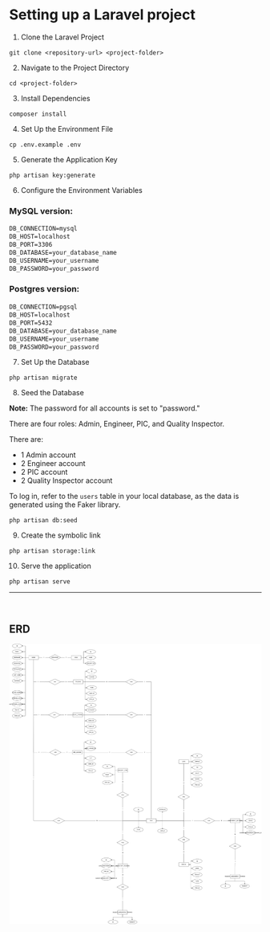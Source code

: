 # Setting up a Laravel project

1. Clone the Laravel Project

```
git clone <repository-url> <project-folder>
```

2. Navigate to the Project Directory

```
cd <project-folder>
```

3. Install Dependencies

```
composer install
```

4. Set Up the Environment File

```
cp .env.example .env
```

5. Generate the Application Key

```
php artisan key:generate
```

6. Configure the Environment Variables

### MySQL version:

```
DB_CONNECTION=mysql
DB_HOST=localhost
DB_PORT=3306
DB_DATABASE=your_database_name
DB_USERNAME=your_username
DB_PASSWORD=your_password
```

### Postgres version:

```
DB_CONNECTION=pgsql
DB_HOST=localhost
DB_PORT=5432
DB_DATABASE=your_database_name
DB_USERNAME=your_username
DB_PASSWORD=your_password
```

7. Set Up the Database

```
php artisan migrate
```

8. Seed the Database

**Note:** The password for all accounts is set to "password."

There are four roles: Admin, Engineer, PIC, and Quality Inspector.

There are:

-   1 Admin account
-   2 Engineer account
-   2 PIC account
-   2 Quality Inspector account

To log in, refer to the `users` table in your local database, as the data is generated using the Faker library.

```
php artisan db:seed
```

9. Create the symbolic link

```
php artisan storage:link
```

10. Serve the application

```
php artisan serve
```

---

<br>

## ERD

![](./OTR-LionGroup.drawio.png)
